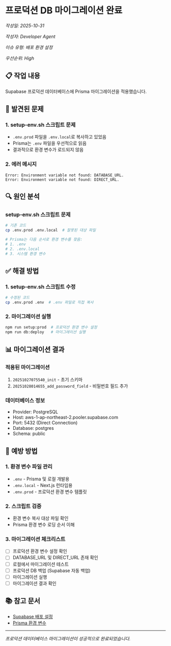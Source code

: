 # 프로덕션 DB 마이그레이션 완료

*작성일: 2025-10-31*

*작성자: Developer Agent*

*이슈 유형: 배포 환경 설정*

*우선순위: High*

## 📋 작업 내용

Supabase 프로덕션 데이터베이스에 Prisma 마이그레이션을 적용했습니다.

## 🐛 발견된 문제

### 1. setup-env.sh 스크립트 문제
- `.env.prod` 파일을 `.env.local`로 복사하고 있었음
- Prisma는 `.env` 파일을 우선적으로 읽음
- 결과적으로 환경 변수가 로드되지 않음

### 2. 에러 메시지
```
Error: Environment variable not found: DATABASE_URL.
Error: Environment variable not found: DIRECT_URL.
```

## 🔍 원인 분석

### setup-env.sh 스크립트 문제
```bash
# 기존 코드
cp .env.prod .env.local  # 잘못된 대상 파일

# Prisma는 다음 순서로 환경 변수를 찾음:
# 1. .env
# 2. .env.local
# 3. 시스템 환경 변수
```

## ✅ 해결 방법

### 1. setup-env.sh 스크립트 수정
```bash
# 수정된 코드
cp .env.prod .env  # .env 파일로 직접 복사
```

### 2. 마이그레이션 실행
```bash
npm run setup:prod  # 프로덕션 환경 변수 설정
npm run db:deploy   # 마이그레이션 실행
```

## 📊 마이그레이션 결과

### 적용된 마이그레이션
1. `20251027075540_init` - 초기 스키마
2. `20251028014655_add_password_field` - 비밀번호 필드 추가

### 데이터베이스 정보
- Provider: PostgreSQL
- Host: aws-1-ap-northeast-2.pooler.supabase.com
- Port: 5432 (Direct Connection)
- Database: postgres
- Schema: public

## 🔄 예방 방법

### 1. 환경 변수 파일 관리
- `.env` - Prisma 및 로컬 개발용
- `.env.local` - Next.js 런타임용
- `.env.prod` - 프로덕션 환경 변수 템플릿

### 2. 스크립트 검증
- 환경 변수 복사 대상 파일 확인
- Prisma 환경 변수 로딩 순서 이해

### 3. 마이그레이션 체크리스트
- [ ] 프로덕션 환경 변수 설정 확인
- [ ] DATABASE_URL 및 DIRECT_URL 존재 확인
- [ ] 로컬에서 마이그레이션 테스트
- [ ] 프로덕션 DB 백업 (Supabase 자동 백업)
- [ ] 마이그레이션 실행
- [ ] 마이그레이션 결과 확인

## 📚 참고 문서
- [Supabase 배포 설정](./2025-10-28-supabase-deployment-setup.md)
- [Prisma 환경 변수](https://www.prisma.io/docs/guides/development-environment/environment-variables)

---

*프로덕션 데이터베이스 마이그레이션이 성공적으로 완료되었습니다.*
